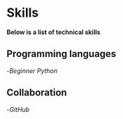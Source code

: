 # Skills

**Below is a list of technical skills**

## Programming languages
-_Beginner Python_

## Collaboration
-_GitHub_
